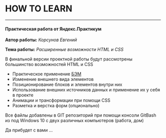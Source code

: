 # HOW TO LEARN
------
#### Практическая работа от Яндекс.Практикум

**Автор работы:** *Корсунов Евгений*

**Тема работы:** *Расширенные возможности HTML и CSS*

В финальной версии проектной работы будут рассмотрены большинство возможностей HTML и CSS
* Практическое применение [БЭМ](https://ru.bem.info/methodology/ 'Методология БЭМ')
* Изменение внешнего вида элементов
* Позиционирование блоков и элементов внутри них
* Использование внешних источников данных и применение их у себя в проекте
* Анимации и трансформации при помощи CSS
* Разметка и верстка форм (опционально)

Все файлы добавлены в GIT репозиторий при помощи консоли GitBash из под Windows 10 с двух различных компьютеров (работа, дом)

Да прибудет с вами ...
